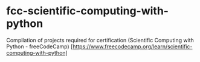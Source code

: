 # fcc-scientific-computing-with-python
Compilation of projects required for certification (Scientific Computing with Python - freeCodeCamp) [https://www.freecodecamp.org/learn/scientific-computing-with-python]
